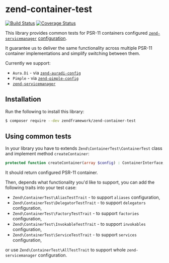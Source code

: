# zend-container-test

[![Build Status](https://secure.travis-ci.org/zendframework/zend-container-test.svg?branch=master)](https://secure.travis-ci.org/zendframework/zend-container-test)
[![Coverage Status](https://coveralls.io/repos/github/zendframework/zend-container-test/badge.svg?branch=master)](https://coveralls.io/github/zendframework/zend-container-test?branch=master)

This library provides common tests for PSR-11 containers configured
[`zend-servicemanager`](https://github.com/zendframework/zend-servicemanager)
[configuration](https://docs.zendframework.com/zend-servicemanager/configuring-the-service-manager/).

It guarantee us to deliver the same functionality across multiple PSR-11
container implementations and simplify switching between them.

Currently we support:
- `Aura.Di` - via [`zend-auradi-config`](https://github.com/zendframework/zend-auradi-config)
- `Pimple` - via [`zend-pimple-config`](https://github.com/zendframework/zend-pimple-config)
- [`zend-servicemanager`](https://github.com/zendframework/zend-servicemanager)

## Installation

Run the following to install this library:

```bash
$ composer require --dev zendframework/zend-container-test
```

## Using common tests

In your library you have to extends `Zend\ContainerTest\ContainerTest` class
and implement method `createContainer`:

```php
protected function createContainer(array $config) : ContainerInterface;
```

It should return configured PSR-11 container.

Then, depends what functionality you'd like to support, you can add the
following traits into your test case:

- `Zend\ContainerTest\AliasTestTrait` - to support `aliases` configuration,
- `Zend\ContainerTest\DelegatorTestTrait` - to support `delegators` configuration,
- `Zend\ContainerTest\FactoryTestTrait` - to support `factories` configuration,
- `Zend\ContainerTest\InvokableTestTrait` - to support `invokables` configuration,
- `Zend\ContainerTest\ServiceTestTrait` - to support `services` configuration,

or use `Zend\ContainerTest\AllTestTrait` to support whole `zend-servicemanager` configuration.

